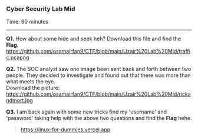 ### Cyber Security Lab Mid
Time: 90 minutes

---
**Q1.** How about some hide and seek heh? Download this file and find the **Flag**.     
https://github.com/osamairfan9/CTF/blob/main/Uzair%20Lab%20Mid/traffic.pcapng

**Q2.** The SOC analyst saw one image been sent back and forth between two people. They decided to investigate and found out that there was more than what meets the eye.     
Download the picture: https://github.com/osamairfan9/CTF/blob/main/Uzair%20Lab%20Mid/rickandmort.jpg

**Q3.** I am back again with some new tricks find my 'username' and 'password' taking help with the above two questions and find the **Flag** hehe.    
> https://linux-for-dummies.vercel.app
